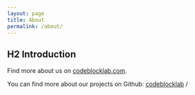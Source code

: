 ```yaml
---
layout: page
title: About
permalink: /about/
---
```

## H2 Introduction

Find more about us on [codeblocklab.com](https://codeblocklab.com).

You can find more about our projects on Github:
[codeblocklab][codeblocklab-organization] /


[codeblocklab-organization]: https://github.com/codeblocklab
